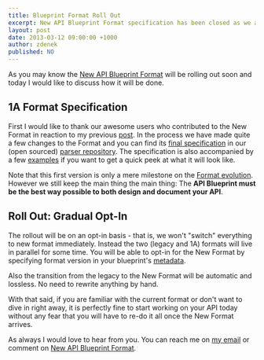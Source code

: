 ```yaml
---
title: Blueprint Format Roll Out
excerpt: New API Blueprint Format specification has been closed as we are getting ready for its roll out. 
layout: post
date: 2013-03-12 09:00:00 +1000
author: zdenek
published: NO
---
```


As you may know the [New API Blueprint Format](http://blog.apiary.io/2013/02/20/New-API-Blueprint-Format-Basics/) will be rolling out soon and today I would like to discuss how it will be done. 

## 1A Format Specification
First I would like to thank our awesome users who contributed to the New Format in reaction to my previous [post](http://blog.apiary.io/2013/02/20/New-API-Blueprint-Format-Basics/). In the process we have made quite a few changes to the Format and you can find its [final specification](https://github.com/apiaryio/blueprint-parser/blob/zdne/format1A/doc/APIBlueprintSpecification.md) in our (open sourced) [parser repository](https://github.com/apiaryio/blueprint-parser/tree/zdne/format1A). The specification is also accompanied by a few [examples](https://github.com/apiaryio/blueprint-parser/tree/zdne/format1A/examples) if you want to get a quick peek at what it will look like.

Note that this first version is only a mere milestone on the [Format evolution](http://blog.apiary.io/2013/01/27/New-API-Blueprint-Format/). However we still keep the main thing the main thing: The **API Blueprint must be the best way possible to both design and document your API**.

## Roll Out: Gradual Opt-In
The rollout will be on an opt-in basis - that is, we won't "switch" everything to new format immediately. Instead the two (legacy and 1A) formats will live in parallel for some time. You will be able to opt-in for the New Format by specifying format version in your blueprint's [metadata](https://github.com/apiaryio/blueprint-parser/blob/zdne/format1A/doc/APIBlueprintSpecification.md#41-metadata-section-metadatasection).

Also the transition from the legacy to the New Format will be automatic and lossless. No need to rewrite anything by hand. 

With that said, if you are familiar with the current format or don't want to dive in right away, it is perfectly fine to start working on your API today without any fear that you will have to re-do it all once the New Format arrives.

As always I would love to hear from you. You can reach me on [my email](z@apiary.io) or comment on [New API Blueprint Format](http://support.apiary.io/forums/120125-general/suggestions/2970802-new-api-blueprint-format).



